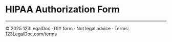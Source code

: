 # HIPAA Authorization Form

---
© 2025 123LegalDoc · DIY form · Not legal advice · Terms: 123LegalDoc.com/terms
